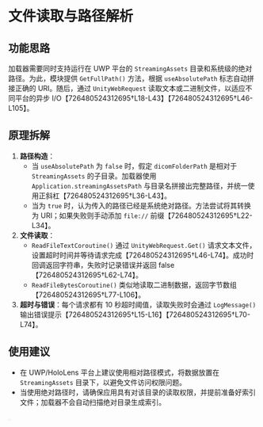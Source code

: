 # 文件读取与路径解析

## 功能思路

加载器需要同时支持运行在 UWP 平台的 `StreamingAssets` 目录和系统级的绝对路径。为此，模块提供 `GetFullPath()` 方法，根据 `useAbsolutePath` 标志自动拼接正确的 URI。随后，通过 `UnityWebRequest` 读取文本或二进制文件，以适应不同平台的异步 I/O【726480524312695†L18-L43】【726480524312695†L46-L105】。

## 原理拆解

1. **路径构造**：
   - 当 `useAbsolutePath` 为 `false` 时，假定 `dicomFolderPath` 是相对于 `StreamingAssets` 的子目录。加载器使用 `Application.streamingAssetsPath` 与目录名拼接出完整路径，并统一使用正斜杠【726480524312695†L36-L43】。
   - 当为 `true` 时，认为传入的路径已经是系统绝对路径。方法尝试将其转换为 URI；如果失败则手动添加 `file://` 前缀【726480524312695†L22-L34】。
2. **文件读取**：
   - `ReadFileTextCoroutine()` 通过 `UnityWebRequest.Get()` 请求文本文件，设置超时时间并等待请求完成【726480524312695†L46-L74】。成功时回调返回字符串，失败时记录错误并返回 false【726480524312695†L62-L74】。
   - `ReadFileBytesCoroutine()` 类似地读取二进制数据，返回字节数组【726480524312695†L77-L106】。
3. **超时与错误**：每个请求都有 10 秒超时阈值，读取失败时会通过 `LogMessage()` 输出错误提示【726480524312695†L15-L16】【726480524312695†L70-L74】。

## 使用建议

- 在 UWP/HoloLens 平台上建议使用相对路径模式，将数据放置在 `StreamingAssets` 目录下，以避免文件访问权限问题。
- 当使用绝对路径时，请确保应用具有对该目录的读取权限，并提前准备好索引文件；加载器不会自动扫描绝对目录生成索引。

![文件读取示意图](./images/placeholder.png)
